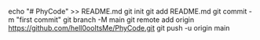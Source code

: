 echo "# PhyCode" >> README.md
git init
git add README.md
git commit -m "first commit"
git branch -M main
git remote add origin https://github.com/hell0ooItsMe/PhyCode.git
git push -u origin main
